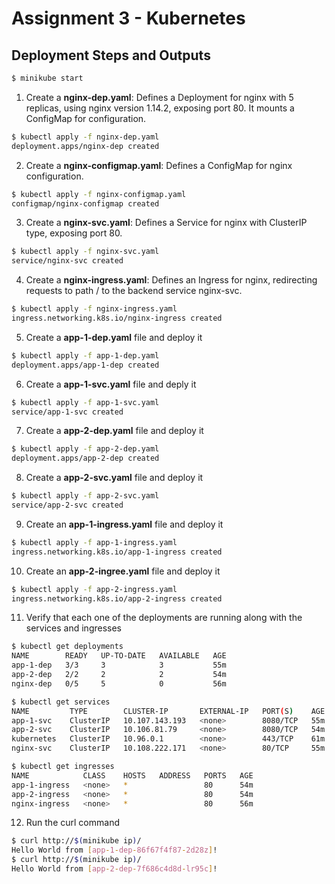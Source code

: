 # Assignment 3 - Kubernetes

## Deployment Steps and Outputs

```bash
$ minikube start
```
1. Create a **nginx-dep.yaml**: Defines a Deployment for nginx with 5 replicas, using nginx version 1.14.2, exposing port 80. It mounts a ConfigMap for configuration.

```bash 
$ kubectl apply -f nginx-dep.yaml
deployment.apps/nginx-dep created
```

2. Create a **nginx-configmap.yaml**: Defines a ConfigMap for nginx configuration.
```bash
$ kubectl apply -f nginx-configmap.yaml
configmap/nginx-configmap created
```

3. Create a **nginx-svc.yaml**: Defines a Service for nginx with ClusterIP type, exposing port 80.
```bash
$ kubectl apply -f nginx-svc.yaml
service/nginx-svc created
```

4. Create a **nginx-ingress.yaml**: Defines an Ingress for nginx, redirecting requests to path / to the backend service nginx-svc.
```bash
$ kubectl apply -f nginx-ingress.yaml
ingress.networking.k8s.io/nginx-ingress created
```

5. Create a **app-1-dep.yaml** file and deploy it
```bash
$ kubectl apply -f app-1-dep.yaml
deployment.apps/app-1-dep created
```

6. Create a **app-1-svc.yaml** file and deply it
```bash
$ kubectl apply -f app-1-svc.yaml
service/app-1-svc created
```

7. Create a **app-2-dep.yaml** file and deploy it
```bash
$ kubectl apply -f app-2-dep.yaml
deployment.apps/app-2-dep created
```

8. Create a **app-2-svc.yaml** file and deploy it
```bash
$ kubectl apply -f app-2-svc.yaml
service/app-2-svc created
```

9. Create an **app-1-ingress.yaml** file and deploy it
```bash
$ kubectl apply -f app-1-ingress.yaml
ingress.networking.k8s.io/app-1-ingress created
```

10. Create an **app-2-ingree.yaml** file and deploy it
```bash
$ kubectl apply -f app-2-ingress.yaml
ingress.networking.k8s.io/app-2-ingress created
```

11. Verify that each one of the deployments are running along with the services and ingresses
```bash
$ kubectl get deployments
NAME        READY   UP-TO-DATE   AVAILABLE   AGE
app-1-dep   3/3     3            3           55m
app-2-dep   2/2     2            2           54m
nginx-dep   0/5     5            0           56m

$ kubectl get services
NAME         TYPE        CLUSTER-IP       EXTERNAL-IP   PORT(S)    AGE
app-1-svc    ClusterIP   10.107.143.193   <none>        8080/TCP   55m
app-2-svc    ClusterIP   10.106.81.79     <none>        8080/TCP   54m
kubernetes   ClusterIP   10.96.0.1        <none>        443/TCP    61m
nginx-svc    ClusterIP   10.108.222.171   <none>        80/TCP     55m

$ kubectl get ingresses
NAME            CLASS    HOSTS   ADDRESS   PORTS   AGE
app-1-ingress   <none>   *                 80      54m
app-2-ingress   <none>   *                 80      54m
nginx-ingress   <none>   *                 80      56m
```

12. Run the curl command
```bash
$ curl http://$(minikube ip)/
Hello World from [app-1-dep-86f67f4f87-2d28z]!
$ curl http://$(minikube ip)/
Hello World from [app-2-dep-7f686c4d8d-lr95c]!

```
